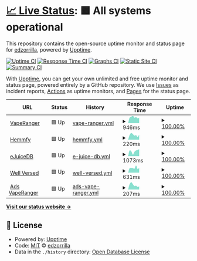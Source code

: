 # [📈 Live Status](https://edzorrilla.github.io/uptime): <!--live status--> **🟩 All systems operational**

This repository contains the open-source uptime monitor and status page for [edzorrilla](https://edzorrilla.github.io/uptime), powered by [Upptime](https://github.com/upptime/upptime).

[![Uptime CI](https://github.com/edzorrilla/uptime/workflows/Uptime%20CI/badge.svg)](https://github.com/edzorrilla/uptime/actions?query=workflow%3A%22Uptime+CI%22)
[![Response Time CI](https://github.com/edzorrilla/uptime/workflows/Response%20Time%20CI/badge.svg)](https://github.com/edzorrilla/uptime/actions?query=workflow%3A%22Response+Time+CI%22)
[![Graphs CI](https://github.com/edzorrilla/uptime/workflows/Graphs%20CI/badge.svg)](https://github.com/edzorrilla/uptime/actions?query=workflow%3A%22Graphs+CI%22)
[![Static Site CI](https://github.com/edzorrilla/uptime/workflows/Static%20Site%20CI/badge.svg)](https://github.com/edzorrilla/uptime/actions?query=workflow%3A%22Static+Site+CI%22)
[![Summary CI](https://github.com/edzorrilla/uptime/workflows/Summary%20CI/badge.svg)](https://github.com/edzorrilla/uptime/actions?query=workflow%3A%22Summary+CI%22)

With [Upptime](https://upptime.js.org), you can get your own unlimited and free uptime monitor and status page, powered entirely by a GitHub repository. We use [Issues](https://github.com/edzorrilla/uptime/issues) as incident reports, [Actions](https://github.com/edzorrilla/uptime/actions) as uptime monitors, and [Pages](https://edzorrilla.github.io/uptime) for the status page.

<!--start: status pages-->
<!-- This summary is generated by Upptime (https://github.com/upptime/upptime) -->
<!-- Do not edit this manually, your changes will be overwritten -->
<!-- prettier-ignore -->
| URL | Status | History | Response Time | Uptime |
| --- | ------ | ------- | ------------- | ------ |
| <img alt="" src="https://icons.duckduckgo.com/ip3/vaperanger.com.ico" height="13"> [VapeRanger](https://vaperanger.com) | 🟩 Up | [vape-ranger.yml](https://github.com/edzorrilla/uptime/commits/HEAD/history/vape-ranger.yml) | <details><summary><img alt="Response time graph" src="./graphs/vape-ranger/response-time-week.png" height="20"> 946ms</summary><br><a href="https://edzorrilla.github.io/uptime/history/vape-ranger"><img alt="Response time 947" src="https://img.shields.io/endpoint?url=https%3A%2F%2Fraw.githubusercontent.com%2Fedzorrilla%2Fuptime%2FHEAD%2Fapi%2Fvape-ranger%2Fresponse-time.json"></a><br><a href="https://edzorrilla.github.io/uptime/history/vape-ranger"><img alt="24-hour response time 888" src="https://img.shields.io/endpoint?url=https%3A%2F%2Fraw.githubusercontent.com%2Fedzorrilla%2Fuptime%2FHEAD%2Fapi%2Fvape-ranger%2Fresponse-time-day.json"></a><br><a href="https://edzorrilla.github.io/uptime/history/vape-ranger"><img alt="7-day response time 946" src="https://img.shields.io/endpoint?url=https%3A%2F%2Fraw.githubusercontent.com%2Fedzorrilla%2Fuptime%2FHEAD%2Fapi%2Fvape-ranger%2Fresponse-time-week.json"></a><br><a href="https://edzorrilla.github.io/uptime/history/vape-ranger"><img alt="30-day response time 1041" src="https://img.shields.io/endpoint?url=https%3A%2F%2Fraw.githubusercontent.com%2Fedzorrilla%2Fuptime%2FHEAD%2Fapi%2Fvape-ranger%2Fresponse-time-month.json"></a><br><a href="https://edzorrilla.github.io/uptime/history/vape-ranger"><img alt="1-year response time 947" src="https://img.shields.io/endpoint?url=https%3A%2F%2Fraw.githubusercontent.com%2Fedzorrilla%2Fuptime%2FHEAD%2Fapi%2Fvape-ranger%2Fresponse-time-year.json"></a></details> | <details><summary><a href="https://edzorrilla.github.io/uptime/history/vape-ranger">100.00%</a></summary><a href="https://edzorrilla.github.io/uptime/history/vape-ranger"><img alt="All-time uptime 100.00%" src="https://img.shields.io/endpoint?url=https%3A%2F%2Fraw.githubusercontent.com%2Fedzorrilla%2Fuptime%2FHEAD%2Fapi%2Fvape-ranger%2Fuptime.json"></a><br><a href="https://edzorrilla.github.io/uptime/history/vape-ranger"><img alt="24-hour uptime 100.00%" src="https://img.shields.io/endpoint?url=https%3A%2F%2Fraw.githubusercontent.com%2Fedzorrilla%2Fuptime%2FHEAD%2Fapi%2Fvape-ranger%2Fuptime-day.json"></a><br><a href="https://edzorrilla.github.io/uptime/history/vape-ranger"><img alt="7-day uptime 100.00%" src="https://img.shields.io/endpoint?url=https%3A%2F%2Fraw.githubusercontent.com%2Fedzorrilla%2Fuptime%2FHEAD%2Fapi%2Fvape-ranger%2Fuptime-week.json"></a><br><a href="https://edzorrilla.github.io/uptime/history/vape-ranger"><img alt="30-day uptime 100.00%" src="https://img.shields.io/endpoint?url=https%3A%2F%2Fraw.githubusercontent.com%2Fedzorrilla%2Fuptime%2FHEAD%2Fapi%2Fvape-ranger%2Fuptime-month.json"></a><br><a href="https://edzorrilla.github.io/uptime/history/vape-ranger"><img alt="1-year uptime 100.00%" src="https://img.shields.io/endpoint?url=https%3A%2F%2Fraw.githubusercontent.com%2Fedzorrilla%2Fuptime%2FHEAD%2Fapi%2Fvape-ranger%2Fuptime-year.json"></a></details>
| <img alt="" src="https://icons.duckduckgo.com/ip3/www.hemmfy.com.ico" height="13"> [Hemmfy](https://www.hemmfy.com) | 🟩 Up | [hemmfy.yml](https://github.com/edzorrilla/uptime/commits/HEAD/history/hemmfy.yml) | <details><summary><img alt="Response time graph" src="./graphs/hemmfy/response-time-week.png" height="20"> 220ms</summary><br><a href="https://edzorrilla.github.io/uptime/history/hemmfy"><img alt="Response time 358" src="https://img.shields.io/endpoint?url=https%3A%2F%2Fraw.githubusercontent.com%2Fedzorrilla%2Fuptime%2FHEAD%2Fapi%2Fhemmfy%2Fresponse-time.json"></a><br><a href="https://edzorrilla.github.io/uptime/history/hemmfy"><img alt="24-hour response time 230" src="https://img.shields.io/endpoint?url=https%3A%2F%2Fraw.githubusercontent.com%2Fedzorrilla%2Fuptime%2FHEAD%2Fapi%2Fhemmfy%2Fresponse-time-day.json"></a><br><a href="https://edzorrilla.github.io/uptime/history/hemmfy"><img alt="7-day response time 220" src="https://img.shields.io/endpoint?url=https%3A%2F%2Fraw.githubusercontent.com%2Fedzorrilla%2Fuptime%2FHEAD%2Fapi%2Fhemmfy%2Fresponse-time-week.json"></a><br><a href="https://edzorrilla.github.io/uptime/history/hemmfy"><img alt="30-day response time 374" src="https://img.shields.io/endpoint?url=https%3A%2F%2Fraw.githubusercontent.com%2Fedzorrilla%2Fuptime%2FHEAD%2Fapi%2Fhemmfy%2Fresponse-time-month.json"></a><br><a href="https://edzorrilla.github.io/uptime/history/hemmfy"><img alt="1-year response time 358" src="https://img.shields.io/endpoint?url=https%3A%2F%2Fraw.githubusercontent.com%2Fedzorrilla%2Fuptime%2FHEAD%2Fapi%2Fhemmfy%2Fresponse-time-year.json"></a></details> | <details><summary><a href="https://edzorrilla.github.io/uptime/history/hemmfy">100.00%</a></summary><a href="https://edzorrilla.github.io/uptime/history/hemmfy"><img alt="All-time uptime 100.00%" src="https://img.shields.io/endpoint?url=https%3A%2F%2Fraw.githubusercontent.com%2Fedzorrilla%2Fuptime%2FHEAD%2Fapi%2Fhemmfy%2Fuptime.json"></a><br><a href="https://edzorrilla.github.io/uptime/history/hemmfy"><img alt="24-hour uptime 100.00%" src="https://img.shields.io/endpoint?url=https%3A%2F%2Fraw.githubusercontent.com%2Fedzorrilla%2Fuptime%2FHEAD%2Fapi%2Fhemmfy%2Fuptime-day.json"></a><br><a href="https://edzorrilla.github.io/uptime/history/hemmfy"><img alt="7-day uptime 100.00%" src="https://img.shields.io/endpoint?url=https%3A%2F%2Fraw.githubusercontent.com%2Fedzorrilla%2Fuptime%2FHEAD%2Fapi%2Fhemmfy%2Fuptime-week.json"></a><br><a href="https://edzorrilla.github.io/uptime/history/hemmfy"><img alt="30-day uptime 100.00%" src="https://img.shields.io/endpoint?url=https%3A%2F%2Fraw.githubusercontent.com%2Fedzorrilla%2Fuptime%2FHEAD%2Fapi%2Fhemmfy%2Fuptime-month.json"></a><br><a href="https://edzorrilla.github.io/uptime/history/hemmfy"><img alt="1-year uptime 100.00%" src="https://img.shields.io/endpoint?url=https%3A%2F%2Fraw.githubusercontent.com%2Fedzorrilla%2Fuptime%2FHEAD%2Fapi%2Fhemmfy%2Fuptime-year.json"></a></details>
| <img alt="" src="https://icons.duckduckgo.com/ip3/www.ejuicedb.com.ico" height="13"> [eJuiceDB](https://www.ejuicedb.com) | 🟩 Up | [e-juice-db.yml](https://github.com/edzorrilla/uptime/commits/HEAD/history/e-juice-db.yml) | <details><summary><img alt="Response time graph" src="./graphs/e-juice-db/response-time-week.png" height="20"> 1073ms</summary><br><a href="https://edzorrilla.github.io/uptime/history/e-juice-db"><img alt="Response time 776" src="https://img.shields.io/endpoint?url=https%3A%2F%2Fraw.githubusercontent.com%2Fedzorrilla%2Fuptime%2FHEAD%2Fapi%2Fe-juice-db%2Fresponse-time.json"></a><br><a href="https://edzorrilla.github.io/uptime/history/e-juice-db"><img alt="24-hour response time 1493" src="https://img.shields.io/endpoint?url=https%3A%2F%2Fraw.githubusercontent.com%2Fedzorrilla%2Fuptime%2FHEAD%2Fapi%2Fe-juice-db%2Fresponse-time-day.json"></a><br><a href="https://edzorrilla.github.io/uptime/history/e-juice-db"><img alt="7-day response time 1073" src="https://img.shields.io/endpoint?url=https%3A%2F%2Fraw.githubusercontent.com%2Fedzorrilla%2Fuptime%2FHEAD%2Fapi%2Fe-juice-db%2Fresponse-time-week.json"></a><br><a href="https://edzorrilla.github.io/uptime/history/e-juice-db"><img alt="30-day response time 852" src="https://img.shields.io/endpoint?url=https%3A%2F%2Fraw.githubusercontent.com%2Fedzorrilla%2Fuptime%2FHEAD%2Fapi%2Fe-juice-db%2Fresponse-time-month.json"></a><br><a href="https://edzorrilla.github.io/uptime/history/e-juice-db"><img alt="1-year response time 776" src="https://img.shields.io/endpoint?url=https%3A%2F%2Fraw.githubusercontent.com%2Fedzorrilla%2Fuptime%2FHEAD%2Fapi%2Fe-juice-db%2Fresponse-time-year.json"></a></details> | <details><summary><a href="https://edzorrilla.github.io/uptime/history/e-juice-db">100.00%</a></summary><a href="https://edzorrilla.github.io/uptime/history/e-juice-db"><img alt="All-time uptime 100.00%" src="https://img.shields.io/endpoint?url=https%3A%2F%2Fraw.githubusercontent.com%2Fedzorrilla%2Fuptime%2FHEAD%2Fapi%2Fe-juice-db%2Fuptime.json"></a><br><a href="https://edzorrilla.github.io/uptime/history/e-juice-db"><img alt="24-hour uptime 100.00%" src="https://img.shields.io/endpoint?url=https%3A%2F%2Fraw.githubusercontent.com%2Fedzorrilla%2Fuptime%2FHEAD%2Fapi%2Fe-juice-db%2Fuptime-day.json"></a><br><a href="https://edzorrilla.github.io/uptime/history/e-juice-db"><img alt="7-day uptime 100.00%" src="https://img.shields.io/endpoint?url=https%3A%2F%2Fraw.githubusercontent.com%2Fedzorrilla%2Fuptime%2FHEAD%2Fapi%2Fe-juice-db%2Fuptime-week.json"></a><br><a href="https://edzorrilla.github.io/uptime/history/e-juice-db"><img alt="30-day uptime 100.00%" src="https://img.shields.io/endpoint?url=https%3A%2F%2Fraw.githubusercontent.com%2Fedzorrilla%2Fuptime%2FHEAD%2Fapi%2Fe-juice-db%2Fuptime-month.json"></a><br><a href="https://edzorrilla.github.io/uptime/history/e-juice-db"><img alt="1-year uptime 100.00%" src="https://img.shields.io/endpoint?url=https%3A%2F%2Fraw.githubusercontent.com%2Fedzorrilla%2Fuptime%2FHEAD%2Fapi%2Fe-juice-db%2Fuptime-year.json"></a></details>
| <img alt="" src="https://icons.duckduckgo.com/ip3/staywellversed.com.ico" height="13"> [Well Versed](https://staywellversed.com) | 🟩 Up | [well-versed.yml](https://github.com/edzorrilla/uptime/commits/HEAD/history/well-versed.yml) | <details><summary><img alt="Response time graph" src="./graphs/well-versed/response-time-week.png" height="20"> 631ms</summary><br><a href="https://edzorrilla.github.io/uptime/history/well-versed"><img alt="Response time 435" src="https://img.shields.io/endpoint?url=https%3A%2F%2Fraw.githubusercontent.com%2Fedzorrilla%2Fuptime%2FHEAD%2Fapi%2Fwell-versed%2Fresponse-time.json"></a><br><a href="https://edzorrilla.github.io/uptime/history/well-versed"><img alt="24-hour response time 627" src="https://img.shields.io/endpoint?url=https%3A%2F%2Fraw.githubusercontent.com%2Fedzorrilla%2Fuptime%2FHEAD%2Fapi%2Fwell-versed%2Fresponse-time-day.json"></a><br><a href="https://edzorrilla.github.io/uptime/history/well-versed"><img alt="7-day response time 631" src="https://img.shields.io/endpoint?url=https%3A%2F%2Fraw.githubusercontent.com%2Fedzorrilla%2Fuptime%2FHEAD%2Fapi%2Fwell-versed%2Fresponse-time-week.json"></a><br><a href="https://edzorrilla.github.io/uptime/history/well-versed"><img alt="30-day response time 625" src="https://img.shields.io/endpoint?url=https%3A%2F%2Fraw.githubusercontent.com%2Fedzorrilla%2Fuptime%2FHEAD%2Fapi%2Fwell-versed%2Fresponse-time-month.json"></a><br><a href="https://edzorrilla.github.io/uptime/history/well-versed"><img alt="1-year response time 435" src="https://img.shields.io/endpoint?url=https%3A%2F%2Fraw.githubusercontent.com%2Fedzorrilla%2Fuptime%2FHEAD%2Fapi%2Fwell-versed%2Fresponse-time-year.json"></a></details> | <details><summary><a href="https://edzorrilla.github.io/uptime/history/well-versed">100.00%</a></summary><a href="https://edzorrilla.github.io/uptime/history/well-versed"><img alt="All-time uptime 99.56%" src="https://img.shields.io/endpoint?url=https%3A%2F%2Fraw.githubusercontent.com%2Fedzorrilla%2Fuptime%2FHEAD%2Fapi%2Fwell-versed%2Fuptime.json"></a><br><a href="https://edzorrilla.github.io/uptime/history/well-versed"><img alt="24-hour uptime 100.00%" src="https://img.shields.io/endpoint?url=https%3A%2F%2Fraw.githubusercontent.com%2Fedzorrilla%2Fuptime%2FHEAD%2Fapi%2Fwell-versed%2Fuptime-day.json"></a><br><a href="https://edzorrilla.github.io/uptime/history/well-versed"><img alt="7-day uptime 100.00%" src="https://img.shields.io/endpoint?url=https%3A%2F%2Fraw.githubusercontent.com%2Fedzorrilla%2Fuptime%2FHEAD%2Fapi%2Fwell-versed%2Fuptime-week.json"></a><br><a href="https://edzorrilla.github.io/uptime/history/well-versed"><img alt="30-day uptime 100.00%" src="https://img.shields.io/endpoint?url=https%3A%2F%2Fraw.githubusercontent.com%2Fedzorrilla%2Fuptime%2FHEAD%2Fapi%2Fwell-versed%2Fuptime-month.json"></a><br><a href="https://edzorrilla.github.io/uptime/history/well-versed"><img alt="1-year uptime 99.56%" src="https://img.shields.io/endpoint?url=https%3A%2F%2Fraw.githubusercontent.com%2Fedzorrilla%2Fuptime%2FHEAD%2Fapi%2Fwell-versed%2Fuptime-year.json"></a></details>
| <img alt="" src="https://icons.duckduckgo.com/ip3/ads.vaperanger.com.ico" height="13"> [Ads VapeRanger](https://ads.vaperanger.com) | 🟩 Up | [ads-vape-ranger.yml](https://github.com/edzorrilla/uptime/commits/HEAD/history/ads-vape-ranger.yml) | <details><summary><img alt="Response time graph" src="./graphs/ads-vape-ranger/response-time-week.png" height="20"> 207ms</summary><br><a href="https://edzorrilla.github.io/uptime/history/ads-vape-ranger"><img alt="Response time 221" src="https://img.shields.io/endpoint?url=https%3A%2F%2Fraw.githubusercontent.com%2Fedzorrilla%2Fuptime%2FHEAD%2Fapi%2Fads-vape-ranger%2Fresponse-time.json"></a><br><a href="https://edzorrilla.github.io/uptime/history/ads-vape-ranger"><img alt="24-hour response time 144" src="https://img.shields.io/endpoint?url=https%3A%2F%2Fraw.githubusercontent.com%2Fedzorrilla%2Fuptime%2FHEAD%2Fapi%2Fads-vape-ranger%2Fresponse-time-day.json"></a><br><a href="https://edzorrilla.github.io/uptime/history/ads-vape-ranger"><img alt="7-day response time 207" src="https://img.shields.io/endpoint?url=https%3A%2F%2Fraw.githubusercontent.com%2Fedzorrilla%2Fuptime%2FHEAD%2Fapi%2Fads-vape-ranger%2Fresponse-time-week.json"></a><br><a href="https://edzorrilla.github.io/uptime/history/ads-vape-ranger"><img alt="30-day response time 246" src="https://img.shields.io/endpoint?url=https%3A%2F%2Fraw.githubusercontent.com%2Fedzorrilla%2Fuptime%2FHEAD%2Fapi%2Fads-vape-ranger%2Fresponse-time-month.json"></a><br><a href="https://edzorrilla.github.io/uptime/history/ads-vape-ranger"><img alt="1-year response time 221" src="https://img.shields.io/endpoint?url=https%3A%2F%2Fraw.githubusercontent.com%2Fedzorrilla%2Fuptime%2FHEAD%2Fapi%2Fads-vape-ranger%2Fresponse-time-year.json"></a></details> | <details><summary><a href="https://edzorrilla.github.io/uptime/history/ads-vape-ranger">100.00%</a></summary><a href="https://edzorrilla.github.io/uptime/history/ads-vape-ranger"><img alt="All-time uptime 100.00%" src="https://img.shields.io/endpoint?url=https%3A%2F%2Fraw.githubusercontent.com%2Fedzorrilla%2Fuptime%2FHEAD%2Fapi%2Fads-vape-ranger%2Fuptime.json"></a><br><a href="https://edzorrilla.github.io/uptime/history/ads-vape-ranger"><img alt="24-hour uptime 100.00%" src="https://img.shields.io/endpoint?url=https%3A%2F%2Fraw.githubusercontent.com%2Fedzorrilla%2Fuptime%2FHEAD%2Fapi%2Fads-vape-ranger%2Fuptime-day.json"></a><br><a href="https://edzorrilla.github.io/uptime/history/ads-vape-ranger"><img alt="7-day uptime 100.00%" src="https://img.shields.io/endpoint?url=https%3A%2F%2Fraw.githubusercontent.com%2Fedzorrilla%2Fuptime%2FHEAD%2Fapi%2Fads-vape-ranger%2Fuptime-week.json"></a><br><a href="https://edzorrilla.github.io/uptime/history/ads-vape-ranger"><img alt="30-day uptime 100.00%" src="https://img.shields.io/endpoint?url=https%3A%2F%2Fraw.githubusercontent.com%2Fedzorrilla%2Fuptime%2FHEAD%2Fapi%2Fads-vape-ranger%2Fuptime-month.json"></a><br><a href="https://edzorrilla.github.io/uptime/history/ads-vape-ranger"><img alt="1-year uptime 100.00%" src="https://img.shields.io/endpoint?url=https%3A%2F%2Fraw.githubusercontent.com%2Fedzorrilla%2Fuptime%2FHEAD%2Fapi%2Fads-vape-ranger%2Fuptime-year.json"></a></details>

<!--end: status pages-->

[**Visit our status website →**](https://edzorrilla.github.io/uptime)

## 📄 License

- Powered by: [Upptime](https://github.com/upptime/upptime)
- Code: [MIT](./LICENSE) © [edzorrilla](https://edzorrilla.github.io/uptime)
- Data in the `./history` directory: [Open Database License](https://opendatacommons.org/licenses/odbl/1-0/)
